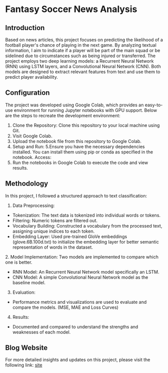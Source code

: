 
# Fantasy Soccer News Analysis
## Introduction
Based on news articles, this project focuses on predicting the likelihood of a football player's chance of playing in the next game. By analyzing textual information, I aim to indicate if a player will be part of the main squad or be sidelined due to circumstances such as being injured or transferred. The project employs two deep learning models: a Recurrent Neural Network (RNN) using LSTM layers, and a Convolutional Neural Network (CNN). Both models are designed to extract relevant features from text and use them to predict player availability. 

## Configuration
The project was developed using Google Colab, which provides an easy-to-use environment for running Jupyter notebooks with GPU support. Below are the steps to recreate the development environment:

1. Clone the Repository: Clone this repository to your local machine using Git.
2. Visit Google Colab.
3. Upload the notebook file from this repository to Google Colab.
4. Setup and Run:
5.Ensure you have the necessary dependencies installed. You can install them using pip or conda as specified in the notebook.
Access:
6. Run the notebooks in Google Colab to execute the code and view results.

## Methodology
In this project, I followed a structured approach to text classification:

1. Data Preprocessing:

- Tokenization: The text data is tokenized into individual words or tokens.
- Filtering: Numeric tokens are filtered out.
- Vocabulary Building: Constructed a vocabulary from the processed text, assigning unique indices to each token.
- Embedding Layer: Used pre-trained GloVe embeddings (glove.6B.100d.txt) to initialize the embedding layer for better semantic representation of words in the dataset.
   
2. Model Implementation:
Two models are implemented to compare which one is better. 
- RNN Model: An Recurrent Neural Network model specifically an LSTM.
- CNN Model: A simple Convolutional Neural Network model as the baseline model.
3. Evaluation:
- Performance metrics and visualizations are used to evaluate and compare the models. (MSE, MAE and Loss Curves)
4. Results:
- Documented and compared to understand the strengths and weaknesses of each model.

## Blog Website
For more detailed insights and updates on this project, please visit the following link: [site](https://santiagoviteri01.github.io/santiagoviteri01.github.io./)


